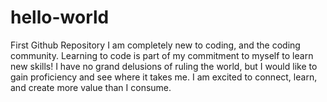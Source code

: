 # hello-world
First Github Repository
I am completely new to coding, and the coding community. Learning to code is part of my commitment to myself to learn new skills!  I have no grand delusions of ruling the world, but I would like to gain proficiency and see where it takes me.  I am excited to connect, learn, and create more value than I consume.
